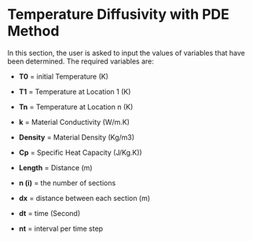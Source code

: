 # Temperature Diffusivity with PDE Method
In this section, the user is asked to input the values of variables that have been determined. The required variables are:

* **T0**                  = initial Temperature (K)

* **T1**                  = Temperature at Location 1 (K)

* **Tn**                  = Temperature at Location n (K)

* **k**                   = Material Conductivity (W/m.K)

* **Density**             = Material Density (Kg/m3)

* **Cp**                  = Specific Heat Capacity (J/Kg.K))

* **Length**              = Distance (m)

* **n (i)**               = the number of sections

* **dx**                  = distance between each section (m)

* **dt**                  = time  (Second)

* **nt**                  = interval per time step
